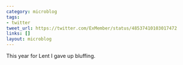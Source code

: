 ```yaml
---
category: microblog
tags:
- twitter
tweet_url: https://twitter.com/ExMember/status/48537410103017472
links: []
layout: microblog
---
```

This year for Lent I gave up bluffing.
